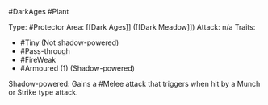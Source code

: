 #DarkAges #Plant

Type: #Protector
Area: [[Dark Ages]] ([[Dark Meadow]])
Attack: n/a
Traits:
- #Tiny (Not shadow-powered)
- #Pass-through
- #FireWeak
- #Armoured (1) (Shadow-powered)

Shadow-powered: Gains a #Melee attack that triggers when hit by a Munch or Strike type attack. 